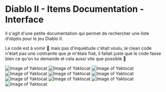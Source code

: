 # Diablo II - Items Documentation - Interface

Il s'agit d'une petite documentation qui permet de rechercher une liste d’objets pour le jeu Diablo II.

Le code est à vomir 🤮 mais pas d'inquiétude c'était voulu, le clean code n'était pas une contrainte que je m'étais fixé, il fallait juste que le code fasse bien ce qu'on lui demande et cela aussi vite que possible 🙂

![Image of Yaktocat](https://imgur.com/NE1abk7.png)
![Image of Yaktocat](https://imgur.com/7kI6k3n.png)
![Image of Yaktocat](https://imgur.com/pMHsPg0.png)
![Image of Yaktocat](https://imgur.com/6xIDc51.png)
![Image of Yaktocat](https://imgur.com/RS6LIZP.png)
![Image of Yaktocat](https://imgur.com/BE4KDZI.png)
![Image of Yaktocat](https://imgur.com/D79YeZs.png)
![Image of Yaktocat](https://imgur.com/Vb7z4oE.png)
![Image of Yaktocat](https://imgur.com/xuhCsaK.png)
![Image of Yaktocat](https://imgur.com/eAGkKb1.png)
